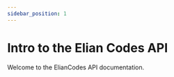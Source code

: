 ```yaml
---
sidebar_position: 1
---
```


# Intro to the Elian Codes API

Welcome to the ElianCodes API documentation.

